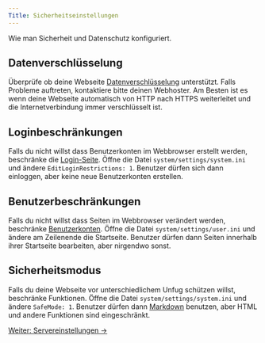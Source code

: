 ```yaml
---
Title: Sicherheitseinstellungen
---
```

Wie man Sicherheit und Datenschutz konfiguriert.

## Datenverschlüsselung

Überprüfe ob deine Webseite [Datenverschlüsselung](https://www.ssllabs.com/ssltest/) unterstützt. Falls Probleme auftreten, kontaktiere bitte deinen Webhoster. Am Besten ist es wenn deine Webseite automatisch von HTTP nach HTTPS weiterleitet und die Internetverbindung immer verschlüsselt ist.

## Loginbeschränkungen

Falls du nicht willst dass Benutzerkonten im Webbrowser erstellt werden, beschränke die [Login-Seite](https://github.com/datenstrom/yellow-extensions/tree/master/features/edit). Öffne die Datei `system/settings/system.ini` und ändere `EditLoginRestrictions: 1`. Benutzer dürfen sich dann einloggen, aber keine neue Benutzerkonten erstellen.

## Benutzerbeschränkungen

Falls du nicht willst dass Seiten im Webbrowser verändert werden, beschränke [Benutzerkonten](adjusting-system#benutzerkonten). Öffne die Datei `system/settings/user.ini` und ändere am Zeilenende die Startseite. Benutzer dürfen dann Seiten innerhalb ihrer Startseite bearbeiten, aber nirgendwo sonst.

## Sicherheitsmodus

Falls du deine Webseite vor unterschiedlichem Unfug schützen willst, beschränke Funktionen. Öffne die Datei `system/settings/system.ini` und ändere `SafeMode: 1`. Benutzer dürfen dann [Markdown](markdown-cheat-sheet) benutzen, aber HTML und andere Funktionen sind eingeschränkt.

[Weiter: Servereinstellungen →](server-configuration)